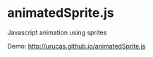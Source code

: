 animatedSprite.js
=================

Javascript animation using sprites

Demo: <a href="http://urucas.github.io/animatedSprite.js/">http://urucas.github.io/animatedSprite.js</a>
